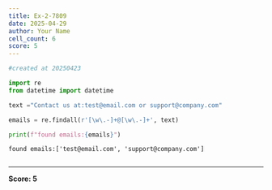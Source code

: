 ```yaml
---
title: Ex-2-7809
date: 2025-04-29
author: Your Name
cell_count: 6
score: 5
---
```


```python
#created at 20250423
```


```python
import re
from datetime import datetime
```


```python
text ="Contact us at:test@email.com or support@company.com"
```


```python
emails = re.findall(r'[\w\.-]+@[\w\.-]+', text)
```


```python
print(f"found emails:{emails}")
```

    found emails:['test@email.com', 'support@company.com']



```python

```


---
**Score: 5**